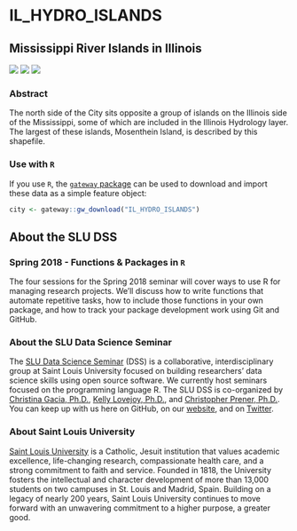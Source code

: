# IL_HYDRO_ISLANDS
## Mississippi River Islands in Illinois

[![](https://img.shields.io/github/release/slu-openGIS/IL_HYDRO_Islands.svg?label=version)](https://github.com/slu-openGIS/IL_HYDRO_Islands/releases)
[![](https://img.shields.io/github/last-commit/slu-openGIS/IL_HYDRO_Islands.svg)](https://github.com/slu-openGIS/IL_HYDRO_Islands/commits/master)
[![](https://img.shields.io/github/repo-size/slu-openGIS/IL_HYDRO_Islands.svg)](https://github.com/slu-openGIS/IL_HYDRO_Islands)

### Abstract
The north side of the City sits opposite a group of islands on the Illinois side of the Mississippi, some of which are included in the Illinois Hydrology layer. The largest of these islands, Mosenthein Island, is described by this shapefile.

### Use with `R`
If you use `R`, the [`gateway` package](https://github.com/slu-openGIS/gateway) can be used to download and import these data as a simple feature object:

```r
city <- gateway::gw_download("IL_HYDRO_ISLANDS")
```

## About the SLU DSS
### Spring 2018 - Functions & Packages in `R`
The four sessions for the Spring 2018 seminar will cover ways to use R for managing research projects. We’ll discuss how to write functions that automate repetitive tasks, how to include those functions in your own package, and how to track your package development work using Git and GitHub.

### About the SLU Data Science Seminar
The [SLU Data Science Seminar](https://slu-dss.githb.io) (DSS) is a collaborative, interdisciplinary group at Saint Louis University focused on building researchers’ data science skills using open source software. We currently host seminars focused on the programming language R. The SLU DSS is co-organized by [Christina Gacia, Ph.D.](mailto:christina.garcia@slu.edu), [Kelly Lovejoy, Ph.D.](mailto:kelly.lovejoy@slu.edu@slu.edu), and [Christopher Prener, Ph.D.](mailto:chris.prener@slu.edu}). You can keep up with us here on GitHub, on our [website](https://slu-dss.githb.io), and on [Twitter](https://twitter.com/SLUDSS).

### About Saint Louis University
[Saint Louis University](http://wwww.slu.edu) is a Catholic, Jesuit institution that values academic excellence, life-changing research, compassionate health care, and a strong commitment to faith and service. Founded in 1818, the University fosters the intellectual and character development of more than 13,000 students on two campuses in St. Louis and Madrid, Spain. Building on a legacy of nearly 200 years, Saint Louis University continues to move forward with an unwavering commitment to a higher purpose, a greater good.
